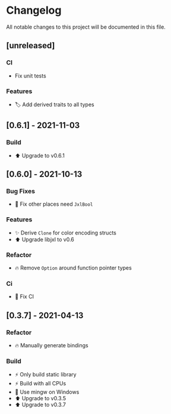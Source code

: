 # Changelog
All notable changes to this project will be documented in this file.

## [unreleased]

### CI

- Fix unit tests

### Features

- :label: Add derived traits to all types

## [0.6.1] - 2021-11-03

### Build

- :arrow_up: Upgrade to v0.6.1

## [0.6.0] - 2021-10-13

### Bug Fixes

- :bug: Fix other places need `JxlBool`

### Features

- :sparkles: Derive `Clone` for color encoding structs
- :arrow_up: Upgrade libjxl to v0.6

### Refactor

- :fire: Remove `Option` around function pointer types

### Ci

- :green_heart: Fix CI

## [0.3.7] - 2021-04-13

### Refactor

- :fire: Manually generate bindings

### Build

- :zap: Only build static library
- :zap: Build with all CPUs
- :construction_worker: Use mingw on Windows
- :arrow_up: Upgrade to v0.3.5
- :arrow_up: Upgrade to v0.3.7

<!-- generated by git-cliff -->

